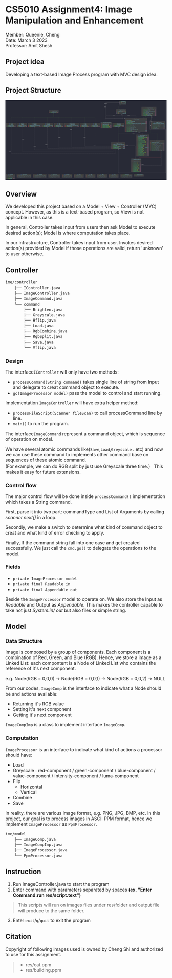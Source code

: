 # CS5010 Assignment4: Image Manipulation and Enhancement
Member: Queenie, Cheng    
Date: March 3 2023   
Professor: Amit Shesh

## Project idea
Developing a text-based Image Process program with MVC design idea.

## Project Structure

![UML Diagram](UML.jpeg)

## Overview
We developed this project based on a Model + View + Controller (MVC) concept. However, as this is a text-based program, so View is not applicable in this case.

In general, Controller takes input from users then ask Model to execute desired action(s); Model is where computation takes place.

In our infrastructure, Controller takes input from user. Invokes desired action(s) provided by Model if those operations are valid, return 'unknown' to user otherwise.


## Controller
``` bash
ime/controller
    ├── IController.java
    ├── ImageController.java
    ├── ImageCommand.java
    └── command
        ├── Brighten.java
        ├── Greyscale.java
        ├── Hflip.java
        ├── Load.java
        ├── RgbCombine.java
        ├── RgbSplit.java
        ├── Save.java
        └── Vflip.java
```

### Design
The interface`IController` will only have two methods:
- `processCommand(String command)`  takes single line of string from Input and delegate to creat command object to execute.
- `go(ImageProcessor model)` pass the model to control and start running.

Implementation `ImageController` will have extra helper method:
- `processFileScript(Scanner fileScan)` to call processCommand line by line.
- `main()` to run the program.

The interface`ImageCommand` represent a command object, which is sequence of operation on model.

We have several atomic commands like(`Save`,`Load`,`Greyscale` ..etc) and now we can use these command to implements other command base on sequences of these atomic command.   
(For example, we can do RGB split by just use Greyscale three time.） This makes it easy for future extensions.

### Control flow
  The major control flow will be done inside `processCommand()` implementation which takes a String command.
  
  First, parse it into two part: commandType and List of Arguments by calling *scanner.next()* in a loop.
  
  Secondly, we make a switch to determine what kind of command object to creat and what kind of error checking to apply.
  
  Finally, If the command string fall into one case and get created successfully. We just call the `cmd.go()` to delegate the operations to the model.

### Fields
- `private ImageProcessor model`
- `private final Readable in`
- `private final Appendable out`

  
Beside the `ImageProcessor` model to operate on. We also store the Input as *Readable* and Output as *Appendable*. 
This makes the controller capable to take not just *System.in/ out* but also files or simple string.



## Model
### Data Structure
Image is composed by a group of components.
Each component is a combination of Red, Green, and Blue (RGB).
Hence, we store a image as a Linked List: each compontent is a Node of Linked List who contains the reference of it's next component.

e.g. Node(RGB = 0,0,0) -> Node(RGB = 0,0,1) -> Node(RGB = 0,0,2) -> NULL

From our codes, `ImageComp` is the interface to indicate what a Node should be and actions available:
- Returning it's RGB value
- Setting it's next component
- Getting it's next component

`ImageCompImp` is a class to implement interface `ImageComp`.

### Computation
`ImageProcessor` is an interface to indicate what kind of actions a processor should have:
- Load
- Greyscale : red-component / green-component / blue-component / value-component / intensity-component / luma-component
- Flip
  - Horizontal
  - Vertical
- Combine
- Save

In reality, there are various image format, e.g. PNG, JPG, BMP, etc.
In this project, our goal is to process images in ASCII PPM format, hence we implement `ImageProcessor` as `PpmProcessor`.

``` bash
ime/model
    ├── ImageComp.java
    ├── ImageCompImp.java
    ├── ImageProcessor.java
    └── PpmProcessor.java
```

## Instruction
1.  Run ImageController.java to start the program   
2.  Enter command with parameters separated by spaces **(ex. "Enter Command:run res/script.text")**
>This scripts will run on images files under res/folder and output file will produce to the same folder.
3.  Enter `exit`/`q`/`quit` to exit the program

## Citation
Copyright of following images used is owned by Cheng Shi and authorized to use for this assignment.
>- res/cat.ppm  
>- res/building.ppm